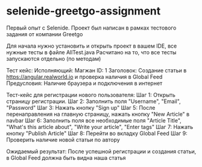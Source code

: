 # selenide-greetgo-assignment
Первый опыт с Selenide. Проект был написан в рамках тестового задания от компании Greetgo

Для начала нужно установить и открыть проект в вашем IDE, все нужные тесты в файле AllTest.java
Расчитано на то, что все тесты запускаются отдельно (по методам)


Тест кейс:
Исполняющий: Магжан
ID: 1
Заголовок: Создание статьи в https://angular.realworld.io и проверка наличия в Global Feed
Предусловия: Наличие браузера и подключения в интернет

Тест-кейс для регистрации нового пользователя:
Шаг 1: Открыть страницу регистрации.
Шаг 2: Заполнить поля "Username", "Email", "Password"
Шаг 3: Нажать кнопку "Sign up"
Шаг 5: После перенаправления на главную страницу, нажать кнопку "New Article" в navbar
Шаг 6: Заполнить поля все необходимые поля "Article Title", "What's this article about", "Write your article", "Enter tags"
Шаг 7: Нажать кнопку "Publish Article"
Шаг 8: Перейти во вкладку Global Feed
Шаг 9: Проверить наличие новой статьи по автору

Ожидаемый результат: После успешной регистрации и создания статьи, в Global Feed должна быть видна наша статья
